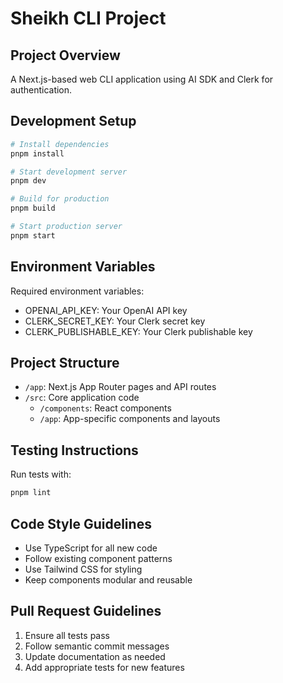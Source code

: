 # Sheikh CLI Project

## Project Overview
A Next.js-based web CLI application using AI SDK and Clerk for authentication.

## Development Setup
```bash
# Install dependencies
pnpm install

# Start development server
pnpm dev

# Build for production
pnpm build

# Start production server
pnpm start
```

## Environment Variables
Required environment variables:
- OPENAI_API_KEY: Your OpenAI API key
- CLERK_SECRET_KEY: Your Clerk secret key
- CLERK_PUBLISHABLE_KEY: Your Clerk publishable key

## Project Structure
- `/app`: Next.js App Router pages and API routes
- `/src`: Core application code
  - `/components`: React components
  - `/app`: App-specific components and layouts

## Testing Instructions
Run tests with:
```bash
pnpm lint
```

## Code Style Guidelines
- Use TypeScript for all new code
- Follow existing component patterns
- Use Tailwind CSS for styling
- Keep components modular and reusable

## Pull Request Guidelines
1. Ensure all tests pass
2. Follow semantic commit messages
3. Update documentation as needed
4. Add appropriate tests for new features